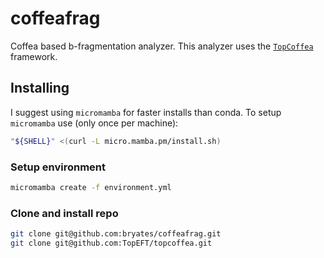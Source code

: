 # coffeafrag
Coffea based b-fragmentation analyzer. This analyzer uses the [`TopCoffea`](https://github.com/TopEFT/topcoffea) framework.

## Installing
I suggest using `micromamba` for faster installs than conda.
To setup `micromamba` use (only once per machine):
```bash
"${SHELL}" <(curl -L micro.mamba.pm/install.sh)
```

### Setup environment
```bash
micromamba create -f environment.yml
```

### Clone and install repo
```bash
git clone git@github.com:bryates/coffeafrag.git
git clone git@github.com:TopEFT/topcoffea.git
```
